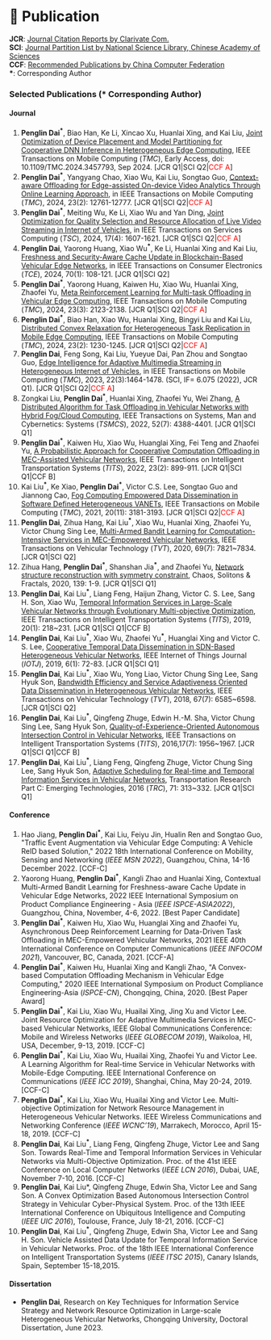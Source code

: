 # 📖 Publication

**JCR**: <a href="https://jcr.clarivate.com/jcr/home" class="no-underline">Journal Citation Reports by Clarivate Com.</a>    
**SCI**: <a href="https://www.fenqubiao.com" class="no-underline">Journal Partition List by National Science Library, Chinese Academy of Sciences</a>    
**CCF**: <a href="https://www.ccf.org.cn/Academic_Evaluation/By_category/" class="no-underline">Recommended Publications by China Computer Federation</a>    
**\***: Corresponding Author

<!-- #### Preprint -->
### Selected Publications (**\*** Corresponding Author)
#### Journal

1. **Penglin Dai**<sup>**\***</sup>, Biao Han, Ke Li, Xincao Xu, Huanlai Xing, and Kai Liu, <a href="https://ieeexplore.ieee.org/abstract/document/10675335" class="no-underline">Joint Optimization of Device Placement and Model Partitioning for Cooperative DNN Inference in Heterogeneous Edge Computing</a>, IEEE Transactions on Mobile Computing (*TMC*), Early Access, doi: 10.1109/TMC.2024.3457793, Sep 2024. [JCR Q1\|SCI Q2\|<font color="red">CCF A</font>]
2. **Penglin Dai**<sup>**\***</sup>, Yangyang Chao, Xiao Wu, Kai Liu, Songtao Guo, <a href="https://ieeexplore.ieee.org/document/10570213" class="no-underline">Context-aware Offloading for Edge-assisted On-device Video Analytics Through Online Learning Approach</a>, in IEEE Transactions on Mobile Computing (*TMC*), 2024, 23(2): 12761-12777. [JCR Q1\|SCI Q2\|<font color="red">CCF A</font>]
3. **Penglin Dai**<sup>**\***</sup>, Meiting Wu, Ke Li, Xiao Wu and Yan Ding, <a href="https://ieeexplore.ieee.org/document/10379126" class="no-underline">Joint Optimization for Quality Selection and Resource Allocation of Live Video Streaming in Internet of Vehicles</a>, in IEEE Transactions on Services Computing (*TSC*), 2024, 17(4): 1607-1621. [JCR Q1\|SCI Q2\|<font color="red">CCF A</font>]
6.	**Penglin Dai**, Yaorong Huang, Xiao Wu<sup>**\***</sup>, Ke Li, Huanlai Xing and Kai Liu, <a href="https://ieeexplore.ieee.org/document/10371406" class="no-underline">Freshness and Security-Aware Cache Update in Blockchain-Based Vehicular Edge Networks</a>, in IEEE Transactions on Consumer Electronics (*TCE*), 2024, 70(1): 108-121. [JCR Q1\|SCI Q2]
7.	**Penglin Dai**<sup>**\***</sup>, Yaorong Huang, Kaiwen Hu, Xiao Wu, Huanlai Xing, Zhaofei Yu, <a href="https://ieeexplore.ieee.org/document/10050793" class="no-underline">Meta Reinforcement Learning for Multi-task Offloading in Vehicular Edge Computing</a>, IEEE Transactions on Mobile Computing (*TMC*), 2024, 23(3): 2123-2138. [JCR Q1\|SCI Q2\|<font color="red">CCF A</font>]
8.	**Penglin Dai**<sup>**\***</sup>, Biao Han, Xiao Wu, Huanlai Xing, Bingyi Liu and Kai Liu, <a href="https://ieeexplore.ieee.org/document/9999483" class="no-underline">Distributed Convex Relaxation for Heterogeneous Task Replication in Mobile Edge Computing</a>, IEEE Transactions on Mobile Computing (*TMC*), 2024, 23(2): 1230-1245. [JCR Q1\|SCI Q2\|<font color="red">CCF A</font>]
9. **Penglin Dai**, Feng Song, Kai Liu, Yueyue Dai, Pan Zhou and Songtao Guo, <a href="https://ieeexplore.ieee.org/document/9519528" class="no-underline">Edge Intelligence for Adaptive Multimedia Streaming in Heterogeneous Internet of Vehicles</a>, in IEEE Transactions on Mobile Computing (*TMC*), 2023, 22(3):1464-1478. (SCI, IF= 6.075 (2022), JCR Q1). [JCR Q1\|SCI Q2\|<font color="red">CCF A</font>]
10. Zongkai Liu, **Penglin Dai**<sup>**\***</sup>, Huanlai Xing, Zhaofei Yu, Wei Zhang, <a href="https://ieeexplore.ieee.org/document/9495832" class="no-underline">A Distributed Algorithm for Task Offloading in Vehicular Networks with Hybrid Fog/Cloud Computing</a>, IEEE Transactions on Systems, Man and Cybernetics: Systems (*TSMCS*), 2022, 52(7): 4388-4401. [JCR Q1\|SCI Q1]
11. **Penglin Dai**<sup>**\***</sup>, Kaiwen Hu, Xiao Wu, Huanglai Xing, Fei Teng and Zhaofei Yu, <a href="https://ieeexplore.ieee.org/document/9180064" class="no-underline">A Probabilistic Approach for Cooperative Computation Offloading in MEC-Assisted Vehicular Networks</a>, IEEE Transactions on Intelligent Transportation Systems (*TITS*), 2022, 23(2): 899-911. [JCR Q1\|SCI Q1\|CCF B]
12. Kai Liu<sup>**\***</sup>, Ke Xiao, **Penglin Dai**<sup>**\***</sup>, Victor C.S. Lee, Songtao Guo and Jiannong Cao, <a href="https://ieeexplore.ieee.org/document/9099632" class="no-underline">Fog Computing Empowered Data Dissemination in Software Defined Heterogeneous VANETs</a>, IEEE Transactions on Mobile Computing (*TMC*), 2021, 20(11): 3181-3193. [JCR Q1\|SCI Q2\|<font color="red">CCF A</font>]
13. **Penglin Dai**, Zihua Hang, Kai Liu<sup>**\***</sup>, Xiao Wu, Huanlai Xing, Zhaofei Yu, Victor Chung Sing Lee, <a href="https://ieeexplore.ieee.org/document/9082866" class="no-underline">Multi-Armed Bandit Learning for Computation-Intensive Services in MEC-Empowered Vehicular Networks</a>, IEEE Transactions on Vehicular Technology (*TVT*), 2020, 69(7): 7821~7834. [JCR Q1\|SCI Q2]
14. Zihua Hang, **Penglin Dai**<sup>**\***</sup>, Shanshan Jia<sup>**\***</sup>, and Zhaofei Yu, <a href="https://www.sciencedirect.com/science/article/pii/S0960077920306834" class="no-underline">Network structure reconstruction with symmetry constraint</a>, Chaos, Solitons & Fractals, 2020, 139: 1-9. [JCR Q1\|SCI Q1]
15. **Penglin Dai**, Kai Liu<sup>**\***</sup>, Liang Feng, Haijun Zhang, Victor C. S. Lee, Sang H. Son, Xiao Wu, <a href="https://ieeexplore.ieee.org/document/8315121" class="no-underline">Temporal Information Services in Large-Scale Vehicular Networks through Evolutionary Multi-objective Optimization</a>, IEEE Transactions on Intelligent Transportation Systems (*TITS*), 2019, 20(1): 218~231. [JCR Q1\|SCI Q1\|CCF B]
16. **Penglin Dai**, Kai Liu<sup>**\***</sup>, Xiao Wu, Zhaofei Yu<sup>**\***</sup>, Huanglai Xing and Victor C. S. Lee, <a href="https://ieeexplore.ieee.org/document/8474352" class="no-underline">Cooperative Temporal Data Dissemination in SDN-Based Heterogeneous Vehicular Networks</a>, IEEE Internet of Things Journal (*IOTJ*), 2019, 6(1): 72-83. [JCR Q1\|SCI Q1]
17. **Penglin Dai**, Kai Liu<sup>**\***</sup>, Xiao Wu, Yong Liao, Victor Chung Sing Lee, Sang Hyuk Son, <a href="https://ieeexplore.ieee.org/document/8307103" class="no-underline">Bandwidth Efficiency and Service Adaptiveness Oriented Data Dissemination in Heterogeneous Vehicular Networks</a>, IEEE Transactions on Vehicular Technology (*TVT*), 2018, 67(7): 6585~6598. [JCR Q1\|SCI Q2]
18. **Penglin Dai**, Kai Liu<sup>**\***</sup>, Qingfeng Zhuge, Edwin H.-M. Sha, Victor Chung Sing Lee, Sang Hyuk Son, <a href="https://ieeexplore.ieee.org/document/7398024" class="no-underline">Quality-of-Experience-Oriented Autonomous Intersection Control in Vehicular Networks</a>, IEEE Transactions on Intelligent Transportation Systems (*TITS*), 2016,17(7): 1956~1967. [JCR Q1\|SCI Q1\|CCF B]
19. **Penglin Dai**, Kai Liu<sup>**\***</sup>, Liang Feng, Qingfeng Zhuge, Victor Chung Sing Lee, Sang Hyuk Son, <a href="https://www.sciencedirect.com/science/article/pii/S0968090X16301395" class="no-underline">Adaptive Scheduling for Real-time and Temporal Information Services in Vehicular Networks</a>, Transportation Research Part C: Emerging Technologies, 2016 (*TRC*), 71: 313~332. [JCR Q1\|SCI Q1]

<!-- 3. Kai Liu<sup>**\***</sup>, **Xincao Xu**<sup>**\***</sup>, Penglin Dai, and Biwen Chen, <a href="https://ieeexplore.ieee.org/document/10261503" class="no-underline">Cooperative Sensing and Uploading for Quality-Cost Tradeoff of Digital Twins in VEC</a>, IEEE Transactions on Consumer Electronics (*TCE*), volume 70, issue 1, pp. 3414-3625, February 2024. IF: 4.3 (2022), 3.9 (5-year) [JCR Q2\|SCI Q2] [![](https://img.shields.io/badge/-BibTeX-blue?labelColor=white&color=F5F5F5&logo=latex&logoColor=008080)](https://neardws-1257861591.cos.ap-shanghai.myqcloud.com/neardws/bib/liu2023cooperative.bib) [![](https://img.shields.io/badge/dynamic/json?logo=Google%20Scholar&url=https%3A%2F%2Fcdn.jsdelivr.net%2Fgh%2FNeardws%2Fneardws.github.io@google-scholar-stats%2Fgs_data.json&query=$['publications']['DK5avZUAAAAJ:SdhP9T11ey4C']['num_citations']&labelColor=f6f6f6&color=9cf&style=flat&label=Citations)](https://scholar.google.com/citations?view_op=view_citation&hl=en&user=DK5avZUAAAAJ&citation_for_view=DK5avZUAAAAJ:SdhP9T11ey4C) [![](https://img.shields.io/github/stars/neardws/MAMO-Deep-Reinforcement-Learning?style=social)](https://github.com/neardws/MAMO-Deep-Reinforcement-Learning) -->

#### Conference

1.	Hao Jiang, **Penglin Dai**<sup>**\***</sup>, Kai Liu, Feiyu Jin, Hualin Ren and Songtao Guo, "Traffic Event Augmentation via Vehicular Edge Computing: A Vehicle ReID based Solution," 2022 18th International Conference on Mobility, Sensing and Networking (*IEEE MSN 2022*), Guangzhou, China, 14-16 December 2022. [CCF-C]
2. Yaorong Huang, **Penglin Dai**<sup>**\***</sup>, Kangli Zhao and Huanlai Xing, Contextual Multi-Armed Bandit Learning for Freshness-aware Cache Update in Vehicular Edge Networks, 2022 IEEE International Symposium on Product Compliance Engineering - Asia (*IEEE ISPCE-ASIA2022*), Guangzhou, China, November, 4-6, 2022. [Best Paper Candidate]
3. **Penglin Dai**<sup>**\***</sup>, Kaiwen Hu, Xiao Wu, Huanglai Xing and Zhaofei Yu, Asynchronous Deep Reinforcement Learning for Data-Driven Task Offloading in MEC-Empowered Vehicular Networks, 2021 IEEE 40th International Conference on Computer Communications (*IEEE INFOCOM 2021*), Vancouver, BC, Canada, 2021. [CCF-A]
4. **Penglin Dai**<sup>**\***</sup>, Kaiwen Hu, Huanlai Xing and Kangli Zhao, "A Convex-based Computation Offloading Mechanism in Vehicular Edge Computing," 2020 IEEE International Symposium on Product Compliance Engineering-Asia (*ISPCE-CN*), Chongqing, China, 2020. [Best Paper Award]
5. **Penglin Dai**<sup>**\***</sup>, Kai Liu, Xiao Wu, Huailai Xing, Jing Xu and Victor Lee. Joint Resource Optimization for Adaptive Multimedia Services in MEC-based Vehicular Networks, IEEE Global Communications Conference: Mobile and Wireless Networks (*IEEE GLOBECOM 2019*), Waikoloa, HI, USA, December, 9-13, 2019. [CCF-C]
6. **Penglin Dai**<sup>**\***</sup>, Kai Liu, Xiao Wu, Huailai Xing, Zhaofei Yu and Victor Lee. A Learning Algorithm for Real-time Service in Vehicular Networks with Mobile-Edge Computing. IEEE International Conference on Communications (*IEEE ICC 2019*), Shanghai, China, May 20-24, 2019. [CCF-C]
7. **Penglin Dai**<sup>**\***</sup>, Kai Liu, Xiao Wu, Huailai Xing and Victor Lee. Multi-objective Optimization for Network Resource Management in Heterogeneous Vehicular Networks. IEEE Wireless Communications and Networking Conference (*IEEE WCNC’19*), Marrakech, Morocco, April 15-18, 2019. [CCF-C]
8. **Penglin Dai**, Kai Liu<sup>**\***</sup>, Liang Feng, Qingfeng Zhuge, Victor Lee and Sang Son. Towards Real-Time and Temporal Information Services in Vehicular Networks via Multi-Objective Optimization. Proc. of the 41st IEEE Conference on Local Computer Networks (*IEEE LCN 2016*), Dubai, UAE, November 7-10, 2016. [CCF-C]
9. **Penglin Dai**, Kai Liu*, Qingfeng Zhuge, Edwin Sha, Victor Lee and Sang Son. A Convex Optimization Based Autonomous Intersection Control Strategy in Vehicular Cyber-Physical System. Proc. of the 13th IEEE International Conference on Ubiquitous Intelligence and Computing (*IEEE UIC 2016*), Toulouse, France, July 18-21, 2016. [CCF-C]
10. **Penglin Dai**, Kai Liu<sup>**\***</sup>, Qingfeng Zhuge, Edwin Sha, Victor Lee and Sang H. Son. Vehicle Assisted Data Update for Temporal Information Service in Vehicular Networks. Proc. of the 18th IEEE International Conference on Intelligent Transportation Systems (*IEEE ITSC 2015*), Canary Islands, Spain, September 15-18,2015.




<!-- 1. Junyuan Wu, **Xincao Xu**<sup>**\***</sup>, Chuzhao Li, Hao Zhang, Ke Xiao, and Kai Liu, <a href="https://ieeexplore.ieee.org/document/10365900" class="no-underline">Quality-Cost Trade-off on Constructing Logical Views for Vehicular Cyber-Physical Systems: A Deep Reinforcement Learning Approach</a>, IEEE International Symposium on Product Compliance Engineering-Asia (*IEEE ISPCE-AS'23*), Shanghai, China, November 3-5, 2023. [![](https://img.shields.io/badge/-BibTeX-blue?labelColor=white&color=F5F5F5&logo=latex&logoColor=008080)](https://neardws-1257861591.cos.ap-shanghai.myqcloud.com/neardws/bib/wu2023quality.bib) [![](https://img.shields.io/badge/dynamic/json?logo=Google%20Scholar&url=https%3A%2F%2Fcdn.jsdelivr.net%2Fgh%2FNeardws%2Fneardws.github.io@google-scholar-stats%2Fgs_data.json&query=$['publications']['DK5avZUAAAAJ:ye4kPcJQO24C']['num_citations']&labelColor=f6f6f6&color=9cf&style=flat&label=Citations)](https://scholar.google.com/citations?view_op=view_citation&hl=en&user=DK5avZUAAAAJ&citation_for_view=DK5avZUAAAAJ:ye4kPcJQO24C)
2. **Xincao Xu**, Kai Liu<sup>**\***</sup>, Qisen Zhang, Hao Jiang, Ke Xiao, and Jiangtao Luo, <a href="https://ieeexplore.ieee.org/abstract/document/9921762" class="no-underline">Age of View: A New Metric for Evaluating Heterogeneous Information Fusion in Vehicular Cyber-Physical Systems</a>, IEEE International Conference on Intelligent Transportation Systems (*IEEE ITSC’22*), Macau, China, October 8-12, 2022. [![](https://img.shields.io/badge/-BibTeX-blue?labelColor=white&color=F5F5F5&logo=latex&logoColor=008080)](https://neardws-1257861591.cos.ap-shanghai.myqcloud.com/neardws/bib/xu2022age.bib) [![](https://img.shields.io/badge/-PDF-blue?logo=microsoftpowerpoint&logoColor=B7472A&labelColor=white&color=F5F5F5&style=flat)](https://neardws-1257861591.cos.ap-shanghai.myqcloud.com/2022/09/20220915013208ITSC2022_Sildes591.pdf) [![](https://img.shields.io/badge/dynamic/json?logo=Google%20Scholar&url=https%3A%2F%2Fcdn.jsdelivr.net%2Fgh%2FNeardws%2Fneardws.github.io@google-scholar-stats%2Fgs_data.json&query=$['publications']['DK5avZUAAAAJ:_B80troHkn4C']['num_citations']&labelColor=f6f6f6&color=9cf&style=flat&label=Citations)](https://scholar.google.com/citations?view_op=view_citation&hl=en&user=DK5avZUAAAAJ&citation_for_view=DK5avZUAAAAJ:_B80troHkn4C) [![](https://img.shields.io/github/stars/neardws/Age-of-View?style=social)](https://github.com/neardws/Age-of-View) [![](https://img.shields.io/youtube/views/iayUfkFCMcs?style=social)](https://youtu.be/iayUfkFCMcs) [![](https://img.shields.io/badge/dynamic/json?label=views&style=social&logo=bilibili&query=data.stat.view&url=https%3A%2F%2Fapi.bilibili.com%2Fx%2Fweb-interface%2Fview%3Fbvid%3DBV1UR4y197sT)](https://www.bilibili.com/video/BV1UR4y197sT)
3. Chunhui Liu, Kai Liu<sup>**\***</sup>, **Xincao Xu**, Hualing Ren, Feiyu Jin, and Songtao Guo, <a href="https://ieeexplore.ieee.org/abstract/document/9394299" class="no-underline">Real-time Task Offloading for Data and Computation Intensive Services in Vehicular Fog Computing Environments</a>, IEEE International Conference on Mobility, Sensing and Networking (*IEEE MSN’20*), Tokyo, Japan, December 17-19, 2020. [![](https://img.shields.io/badge/-BibTeX-blue?labelColor=white&color=F5F5F5&logo=latex&logoColor=008080)](https://neardws-1257861591.cos.ap-shanghai.myqcloud.com/neardws/bib/liu2020real.bib) [![](https://img.shields.io/badge/dynamic/json?logo=Google%20Scholar&url=https%3A%2F%2Fcdn.jsdelivr.net%2Fgh%2FNeardws%2Fneardws.github.io@google-scholar-stats%2Fgs_data.json&query=$['publications']['DK5avZUAAAAJ:sSrBHYA8nusC']['num_citations']&labelColor=f6f6f6&color=9cf&style=flat&label=Citations)](https://scholar.google.com/citations?view_op=view_citation&hl=en&user=DK5avZUAAAAJ&citation_for_view=DK5avZUAAAAJ:sSrBHYA8nusC)
4. Yi Zhou, Kai Liu<sup>**\***</sup>, **Xincao Xu**, Chunhui Liu, Liang Feng, and Chao Chen, <a href="https://link.springer.com/chapter/10.1007/978-981-15-7670-6_38" class="no-underline">Multi-period Distributed Delay-sensitive Tasks Offloading in a Two-layer Vehicular Fog Computing Architecture</a>, International Conference on Neural Computing and Applications (*NCAA’20*), Shenzhen, China, July 3-6, 2020. [![](https://img.shields.io/badge/-BibTeX-blue?labelColor=white&color=F5F5F5&logo=latex&logoColor=008080)](https://neardws-1257861591.cos.ap-shanghai.myqcloud.com/neardws/bib/zhou2020multi.bib) [![](https://img.shields.io/badge/dynamic/json?logo=Google%20Scholar&url=https%3A%2F%2Fcdn.jsdelivr.net%2Fgh%2FNeardws%2Fneardws.github.io@google-scholar-stats%2Fgs_data.json&query=$['publications']['DK5avZUAAAAJ:vRqMK49ujn8C']['num_citations']&labelColor=f6f6f6&color=9cf&style=flat&label=Citations)](https://scholar.google.com/citations?view_op=view_citation&hl=en&user=DK5avZUAAAAJ&citation_for_view=DK5avZUAAAAJ:vRqMK49ujn8C)
5. Yi Zhou, Kai Liu<sup>**\***</sup>, **Xincao Xu**, Songtao Guo, Zhou Wu, Victor Lee, and Sang Son, <a href="https://ieeexplore.ieee.org/document/9045579" class="no-underline">Distributed Scheduling for Time-Critical Tasks in a Two-layer Vehicular Fog Computing Architecture</a>, IEEE Consumer Communications and Networking Conference (*IEEE CCNC’20*), Las Vegas, USA, January 11-14, 2020. [![](https://img.shields.io/badge/-BibTeX-blue?labelColor=white&color=F5F5F5&logo=latex&logoColor=008080)](https://neardws-1257861591.cos.ap-shanghai.myqcloud.com/neardws/bib/zhou2020distributed.bib) [![](https://img.shields.io/badge/dynamic/json?logo=Google%20Scholar&url=https%3A%2F%2Fcdn.jsdelivr.net%2Fgh%2FNeardws%2Fneardws.github.io@google-scholar-stats%2Fgs_data.json&query=$['publications']['DK5avZUAAAAJ:K3LRdlH-MEoC']['num_citations']&labelColor=f6f6f6&color=9cf&style=flat&label=Citations)](https://scholar.google.com/citations?view_op=view_citation&hl=en&user=DK5avZUAAAAJ&citation_for_view=DK5avZUAAAAJ:K3LRdlH-MEoC)
6. **Xincao Xu**, Kai Liu<sup>**\***</sup>, Ke Xiao, Hualing Ren, Liang Feng, and Chao Chen, <a href="https://ieeexplore.ieee.org/document/8805783" class="no-underline">Design and Implementation of a Fog Computing Based Collision Warning System in VANETs</a>, IEEE International Symposium on Product Compliance Engineering-Asia (*IEEE ISPCE-CN’18*), Hong Kong/Shenzhen, China, December 5-7, 2018. (Best Paper Award) [![](https://img.shields.io/badge/-BibTeX-blue?labelColor=white&color=F5F5F5&logo=latex&logoColor=008080)](https://neardws-1257861591.cos.ap-shanghai.myqcloud.com/neardws/bib/xu2018design.bib) [![](https://img.shields.io/badge/dynamic/json?logo=Google%20Scholar&url=https%3A%2F%2Fcdn.jsdelivr.net%2Fgh%2FNeardws%2Fneardws.github.io@google-scholar-stats%2Fgs_data.json&query=$['publications']['DK5avZUAAAAJ:xtRiw3GOFMkC']['num_citations']&labelColor=f6f6f6&color=9cf&style=flat&label=Citations)](https://scholar.google.com/citations?view_op=view_citation&hl=en&user=DK5avZUAAAAJ&citation_for_view=DK5avZUAAAAJ:xtRiw3GOFMkC) [![](https://img.shields.io/github/stars/cqu-bdsc/Collision-Warning-System?style=social)](https://github.com/cqu-bdsc/Collision-Warning-System) -->

<!-- #### Chinese Papers

1. **Xincao Xu**, Kai Liu<sup>**\***</sup>, Chunhui Liu, Hao Jiang, Songtao Guo, and Weiwei Wu, <a href="https://www.ejournal.org.cn/CN/10.12263/DZXB.20200994" class="no-underline">Potential Game Based Channel Allocation for Vehicular Edge Computing</a>, Tien Tzu Hsueh Pao/Acta Electronica Sinica (*电子学报*), volume 49, issue 5, pp.851-860, July 2021. [CCF T1] [![](https://img.shields.io/badge/-BibTeX-blue?labelColor=white&color=F5F5F5&logo=latex&logoColor=008080)](https://neardws-1257861591.cos.ap-shanghai.myqcloud.com/neardws/bib/xu2021potential.bib) [![](https://img.shields.io/badge/dynamic/json?logo=Google%20Scholar&url=https%3A%2F%2Fcdn.jsdelivr.net%2Fgh%2FNeardws%2Fneardws.github.io@google-scholar-stats%2Fgs_data.json&query=$['publications']['DK5avZUAAAAJ:fQNAKQ3IYiAC']['num_citations']&labelColor=f6f6f6&color=9cf&style=flat&label=Citations)](https://scholar.google.com/citations?view_op=view_citation&hl=en&user=DK5avZUAAAAJ&citation_for_view=DK5avZUAAAAJ:fQNAKQ3IYiAC) [![](https://img.shields.io/github/stars/neardws/Incentive-based-Probability-Update-and-Strategy-Selection?style=social)](https://github.com/neardws/Incentive-based-Probability-Update-and-Strategy-Selection)
2. **Xincao Xu**, Yi Zhou, Kai Liu<sup>**\***</sup>, Chaocan Xiang, Yantao Li, and Songtao Guo, Potential Game based Distributed Channel Allocation in Vehicular Fog Computing Environments, 14th China Conference on Internet of Things (*CWSN’20*), Dunhuang, China, September 18-21, 2020. (Best Paper Candidate)
 -->
#### Dissertation

- **Penglin Dai**, Research on Key Techniques for Information Service Strategy and Network Resource Optimization in Large-scale Heterogeneous Vehicular Networks, Chongqing University, Doctoral Dissertation, June 2023. 

<!-- 
- [![](https://img.shields.io/badge/-BibTeX-blue?labelColor=white&color=F5F5F5&logo=latex&logoColor=008080)](https://neardws-1257861591.cos.ap-shanghai.myqcloud.com/neardws/bib/xu2023research.bib) [![](https://img.shields.io/badge/-PDF-blue?logo=adobeacrobatreader&logoColor=B7472A&labelColor=white&color=F5F5F5&style=flat)](https://neardws-1257861591.cos.ap-shanghai.myqcloud.com/neardws/My-Doctoral-Dissertation-Defense.pdf) [![](https://img.shields.io/github/stars/neardws/My-Doctoral-Dissertation?style=social)](https://github.com/neardws/My-Doctoral-Dissertation)  -->
